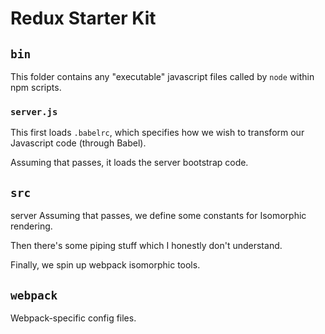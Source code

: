 # Redux Starter Kit

## `bin`

This folder contains any "executable" javascript files called by `node` within npm scripts.

### `server.js`

This first loads `.babelrc`, which specifies how we wish to transform our Javascript code (through Babel).

Assuming that passes, it loads the server bootstrap code.

## `src`

server
Assuming that passes, we define some constants for Isomorphic rendering.

Then there's some piping stuff which I honestly don't understand.

Finally, we spin up webpack isomorphic tools.
## `webpack`

Webpack-specific config files.
